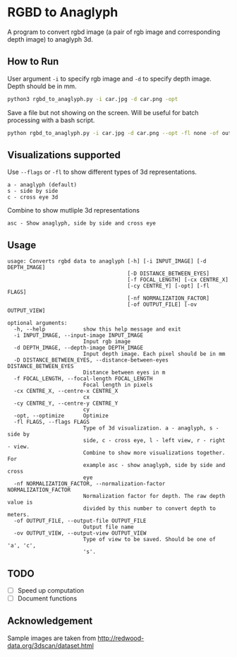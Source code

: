 # RGBD to Anaglyph

A program to convert rgbd image (a pair of rgb image and corresponding depth image) to anaglyph 3d.

## How to Run

User argument `-i` to specify rgb image and `-d` to specify depth image. Depth should be in mm.

```bash
python3 rgbd_to_anaglyph.py -i car.jpg -d car.png -opt

```

Save a file but not showing on the screen. Will be useful for batch processing with a bash script.

```bash
python rgbd_to_anaglyph.py -i car.jpg -d car.png --opt -fl none -of out.png -ov a
```

## Visualizations supported

Use `--flags` or `-fl` to show different types of 3d representations.

    a - anaglyph (default)
    s - side by side
    c - cross eye 3d

Combine to show mutliple 3d representations

    asc - Show anaglyph, side by side and cross eye

## Usage
```
usage: Converts rgbd data to anaglyph [-h] [-i INPUT_IMAGE] [-d DEPTH_IMAGE]
                                      [-D DISTANCE_BETWEEN_EYES]
                                      [-f FOCAL_LENGTH] [-cx CENTRE_X]
                                      [-cy CENTRE_Y] [-opt] [-fl FLAGS]
                                      [-nf NORMALIZATION_FACTOR]
                                      [-of OUTPUT_FILE] [-ov OUTPUT_VIEW]

optional arguments:
  -h, --help            show this help message and exit
  -i INPUT_IMAGE, --input-image INPUT_IMAGE
                        Input rgb image
  -d DEPTH_IMAGE, --depth-image DEPTH_IMAGE
                        Input depth image. Each pixel should be in mm
  -D DISTANCE_BETWEEN_EYES, --distance-between-eyes DISTANCE_BETWEEN_EYES
                        Distance between eyes in m
  -f FOCAL_LENGTH, --focal-length FOCAL_LENGTH
                        Focal length in pixels
  -cx CENTRE_X, --centre-x CENTRE_X
                        cx
  -cy CENTRE_Y, --centre-y CENTRE_Y
                        cy
  -opt, --optimize      Optimize
  -fl FLAGS, --flags FLAGS
                        Type of 3d visualization. a - anaglyph, s - side by
                        side, c - cross eye, l - left view, r - right - view.
                        Combine to show more visualizations together. For
                        example asc - show anaglyph, side by side and cross
                        eye
  -nf NORMALIZATION_FACTOR, --normalization-factor NORMALIZATION_FACTOR
                        Normalization factor for depth. The raw depth value is
                        divided by this number to convert depth to meters.
  -of OUTPUT_FILE, --output-file OUTPUT_FILE
                        Output file name
  -ov OUTPUT_VIEW, --output-view OUTPUT_VIEW
                        Type of view to be saved. Should be one of 'a', 'c',
                        's'.
```
## TODO

 - [ ] Speed up computation
 - [ ] Document functions

## Acknowledgement
Sample images are taken from http://redwood-data.org/3dscan/dataset.html
